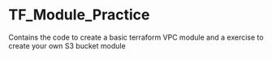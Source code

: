 # TF_Module_Practice
Contains the code to create a basic terraform VPC module and a exercise to create your own S3 bucket module
